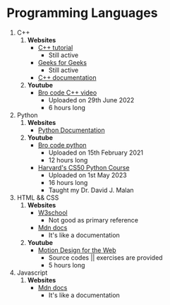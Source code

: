 # Programming Languages
1. C++
    1. **Websites**
        - [C++ tutorial](https://www.learncpp.com/) 
            - Still active
        - [Geeks for Geeks](https://www.geeksforgeeks.org/)
            - Still active
        - [C++ documentation](https://devdocs.io/cpp/)
    2. **Youtube**
        - [Bro code C++ video](https://www.youtube.com/watch?v=-TkoO8Z07hI&t=15575s)
            - Uploaded on 29th June 2022
            - 6 hours long
2. Python
    1. **Websites**
        - [Python Documentation](https://docs.python.org/3/)
    2. **Youtube**
        - [Bro code python](https://www.youtube.com/watch?v=XKHEtdqhLK8&t=26683s)
            - Uploaded on 15th February 2021
            - 12 hours long
        - [Harvard's CS50 Python Course](https://www.youtube.com/watch?v=nLRL_NcnK-4&t=16448s)
            - Uploaded on 1st May 2023
            - 16 hours long
            - Taught my Dr. David J. Malan
3. HTML && CSS
    1. **Websites**
        - [W3school](https://www.w3schools.com/) 
            - Not good as primary reference
        - [Mdn docs](https://developer.mozilla.org/en-US/)
            - It's like a documentation
    2. **Youtube**
        - [Motion Design for the Web](https://www.youtube.com/watch?v=vqXLGX0szIQ&t=371s&pp=ygUOdHJhbnNpdGlvbiBjc3M%3D)
            - Source codes || exercises are provided
            - 5 hours long
5. Javascript
    1. **Websites**
        - [Mdn docs](https://developer.mozilla.org/en-US/)
            - It's like a documentation
